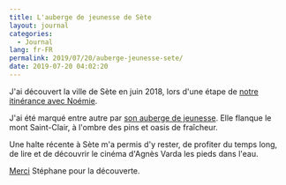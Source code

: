 ```yaml
---
title: L'auberge de jeunesse de Sète
layout: journal
categories:
  - Journal
lang: fr-FR
permalink: 2019/07/20/auberge-jeunesse-sete/
date: 2019-07-20 04:02:20
---
```


J'ai découvert la ville de Sète en juin 2018, lors d'une étape de [notre itinérance avec Noémie](https://estcequecestdutravail.xyz/).

J'ai été marqué entre autre par [son auberge de jeunesse](https://www.hifrance.org/auberge-de-jeunesse/sete/). Elle flanque le mont Saint-Clair, à l'ombre des pins et oasis de fraîcheur.

Une halte récente à Sète m'a permis d'y rester, de profiter du temps long, de lire et de découvrir le cinéma d'Agnès Varda les pieds dans l'eau.

[Merci](/2019/05/27/remercier/) Stéphane pour la découverte.